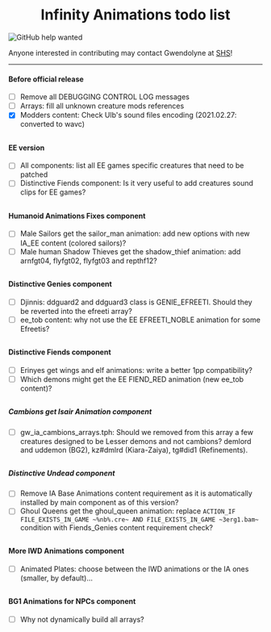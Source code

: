 <div align="center"><h1>Infinity Animations todo list</h1>
</div>

![GitHub help wanted](https://img.shields.io/badge/%20-help--wanted-%23159818?style=plastic)

Anyone interested in contributing may contact Gwendolyne at <a href="http://www.shsforums.net/user/24495-gwendolyne/">SHS</a>!

<hr>

#### Before official release

- [ ] Remove all DEBUGGING CONTROL LOG messages
- [ ] Arrays: fill all unknown creature mods references
- [x] Modders content: Check Ulb's sound files encoding (2021.02.27: converted to wavc)

## 

#### EE version

- [ ] All components: list all EE games specific creatures that need to be patched
- [ ] Distinctive Fiends component: Is it very useful to add creatures sound clips for EE games?

## 

#### Humanoid Animations Fixes component

- [ ] Male Sailors get the sailor_man animation: add new options with new IA_EE content (colored sailors)?
- [ ] Male human Shadow Thieves get the shadow_thief animation: add arnfgt04, flyfgt02, flyfgt03 and repthf12?

## 

#### Distinctive Genies component

- [ ] Djinnis: ddguard2 and ddguard3 class is GENIE_EFREETI. Should they be reverted into the efreeti array?
- [ ] ee_tob content: why not use the EE EFREETI_NOBLE animation for some Efreetis?

## 

#### Distinctive Fiends component

- [ ] Erinyes get wings and elf animations: write a better 1pp compatibility?
- [ ] Which demons might get the EE FIEND_RED animation (new ee_tob content)?

## 

##### Cambions get Isair Animation component

- [ ] gw_ia_cambions_arrays.tph: Should we removed from this array a few creatures designed to be Lesser demons and not cambions? demlord and uddemon (BG2), kz#dmlrd (Kiara-Zaiya), tg#did1 (Refinements).

## 

##### Distinctive Undead component

- [ ] Remove IA Base Animations content requirement as it is automatically installed by main component as of this version?
- [ ] Ghoul Queens get the ghoul_queen animation: replace `ACTION_IF FILE_EXISTS_IN_GAME ~%nb%.cre~ AND FILE_EXISTS_IN_GAME ~3erg1.bam~` condition with Fiends_Genies content requirement check?

## 

#### More IWD Animations component

- [ ] Animated Plates: choose between the IWD animations or the IA ones (smaller, by default)...

## 

#### BG1 Animations for NPCs component

- [ ] Why not dynamically build all arrays?

